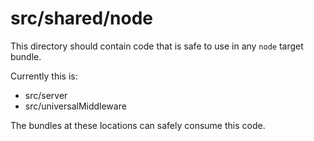 # src/shared/node

This directory should contain code that is safe to use in any `node` target bundle.

Currently this is:
 - src/server
 - src/universalMiddleware

The bundles at these locations can safely consume this code.
